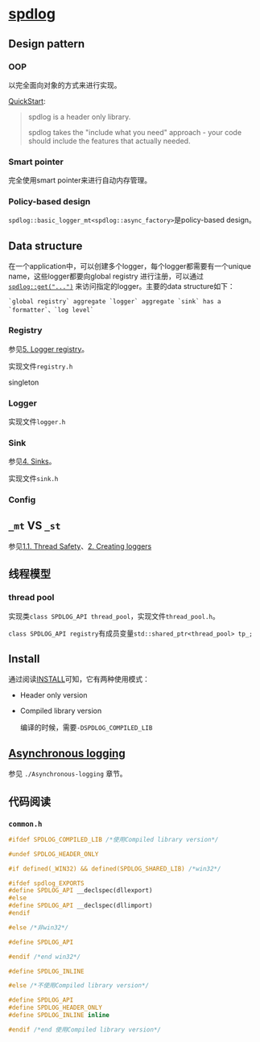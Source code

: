 # [spdlog](https://github.com/gabime/spdlog)

## Design pattern

### OOP

以完全面向对象的方式来进行实现。

[QuickStart](https://github.com/gabime/spdlog/wiki/1.-QuickStart):

> spdlog is a header only library. 
>
> spdlog takes the "include what you need" approach - your code should include the features that actually needed.

### Smart pointer

完全使用smart pointer来进行自动内存管理。

### Policy-based design

`spdlog::basic_logger_mt<spdlog::async_factory>`是policy-based design。

## Data structure

在一个application中，可以创建多个logger，每个logger都需要有一个unique name，这些logger都要向global registry 进行注册，可以通过[`spdlog::get("...")`](https://github.com/gabime/spdlog/wiki/2.-Creating-loggers#accessing-loggers-using-spdlogget) 来访问指定的logger。主要的data structure如下：

```
`global registry` aggregate `logger` aggregate `sink` has a `formatter`、`log level`
```



### Registry

参见[5. Logger registry](https://github.com/gabime/spdlog/wiki/5.-Logger-registry)。

实现文件`registry.h`

singleton



### Logger

实现文件`logger.h`



### Sink

参见[4. Sinks](https://github.com/gabime/spdlog/wiki/4.-Sinks)。

实现文件`sink.h`



### Config



## `_mt` VS `_st`

参见[1.1. Thread Safety](https://github.com/gabime/spdlog/wiki/1.1.-Thread-Safety)、[2. Creating loggers](https://github.com/gabime/spdlog/wiki/2.-Creating-loggers)



## 线程模型

### thread pool

实现类`class SPDLOG_API thread_pool`，实现文件`thread_pool.h`。

`class SPDLOG_API registry`有成员变量`std::shared_ptr<thread_pool> tp_;`



## Install

通过阅读[INSTALL](https://github.com/gabime/spdlog/blob/v1.x/INSTALL)可知，它有两种使用模式：

- Header only version

- Compiled library version

  编译的时候，需要`-DSPDLOG_COMPILED_LIB`

## [Asynchronous logging](https://github.com/gabime/spdlog/wiki/6.-Asynchronous-logging)

参见 `./Asynchronous-logging` 章节。

## 代码阅读



### `common.h`

```c++
#ifdef SPDLOG_COMPILED_LIB /*使用Compiled library version*/

#undef SPDLOG_HEADER_ONLY

#if defined(_WIN32) && defined(SPDLOG_SHARED_LIB) /*win32*/

#ifdef spdlog_EXPORTS
#define SPDLOG_API __declspec(dllexport)
#else
#define SPDLOG_API __declspec(dllimport)
#endif

#else /*非win32*/

#define SPDLOG_API

#endif /*end win32*/

#define SPDLOG_INLINE

#else /*不使用Compiled library version*/

#define SPDLOG_API
#define SPDLOG_HEADER_ONLY
#define SPDLOG_INLINE inline

#endif /*end 使用Compiled library version*/
```

